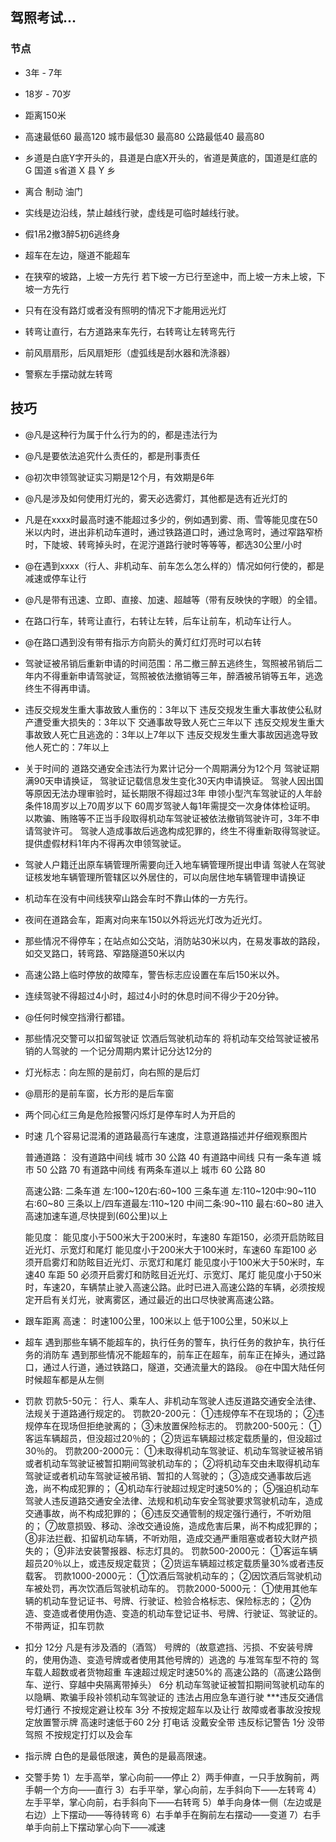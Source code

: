 ## 驾照考试...

### 节点
* 3年 - 7年
* 18岁 - 70岁
* 距离150米
* 高速最低60 最高120
  城市最低30 最高80
  公路最低40 最高80
* 乡道是白底Y字开头的，县道是白底X开头的，省道是黄底的，国道是红底的
  G 国道 s省道 X 县 Y 乡
* 离合 制动 油门
* 实线是边沿线，禁止越线行驶，虚线是可临时越线行驶。

* 假1吊2撤3醉5初6逃终身
* 超车在左边，隧道不能超车
* 在狭窄的坡路，上坡一方先行
  若下坡一方已行至途中，而上坡一方未上坡，下坡一方先行
* 只有在没有路灯或者没有照明的情况下才能用远光灯
* 转弯让直行，右方道路来车先行，右转弯让左转弯先行
* 前风扇扇形，后风扇矩形（虚弧线是刮水器和洗涤器）
* 警察左手摆动就左转弯

## 技巧
* @凡是这种行为属于什么行为的的，都是违法行为
* @凡是要依法追究什么责任的，都是刑事责任
* @初次申领驾驶证实习期是12个月，有效期是6年
* @凡是涉及如何使用灯光的，雾天必选雾灯，其他都是选有近光灯的
* 凡是在xxxx时最高时速不能超过多少的，例如遇到雾、雨、雪等能见度在50米以内时，进出非机动车道时，通过铁路道口时，通过急弯时，通过窄路窄桥时，下陡坡、转弯掉头时，在泥泞道路行驶时等等等，都选30公里/小时
* @在遇到xxxx（行人、非机动车、前车怎么怎么样的）情况如何行使的，都是减速或停车让行
* @凡是带有迅速、立即、直接、加速、超越等（带有反映快的字眼）的全错。
* 在路口行车，转弯让直行，右转让左转，后车让前车，机动车让行人。
* @在路口遇到没有带有指示方向箭头的黄灯红灯亮时可以右转
* 驾驶证被吊销后重新申请的时间范围：吊二撤三醉五逃终生，驾照被吊销后二年内不得重新申请驾驶证，驾照被依法撤销等三年，醉酒被吊销等五年，逃逸终生不得再申请。
* 违反交规发生重大事故致人重伤的：3年以下
  违反交规发生重大事故使公私财产遭受重大损失的：3年以下
  交通事故导致人死亡三年以下
  违反交规发生重大事故致人死亡且逃逸的：3年以上7年以下
  违反交规发生重大事故因逃逸导致他人死亡的：7年以上
* 关于时间的
道路交通安全违法行为累计记分一个周期满分为12个月
驾驶证期满90天申请换证，
驾驶证记载信息发生变化30天内申请换证。
驾驶人因出国等原因无法办理审验时，延长期限不得超过3年
申领小型汽车驾驶证的人年龄条件18周岁以上70周岁以下
60周岁驾驶人每1年需提交一次身体体检证明。
以欺骗、贿赂等不正当手段取得机动车驾驶证被依法撤销驾驶许可，3年不申请驾驶许可。
驾驶人造成事故后逃逸构成犯罪的，终生不得重新取得驾驶证。
提供虚假材料1年内不得再次申领驾驶证。
* 驾驶人户籍迁出原车辆管理所需要向迁入地车辆管理所提出申请
驾驶人在驾驶证核发地车辆管理所管辖区以外居住的，可以向居住地车辆管理申请换证
* 机动车在没有中间线狭窄山路会车时不靠山体的一方先行。
* 夜间在道路会车，距离对向来车150以外将远光灯改为近光灯。
* 那些情况不得停车；在站点如公交站，消防站30米以内，在易发事故的路段，如交叉路口，转弯路、窄路隧道50米以内
* 高速公路上临时停放的故障车，警告标志应设置在车后150米以外。
* 连续驾驶不得超过4小时，超过4小时的休息时间不得少于20分钟。
* @任何时候空挡滑行都错。
* 那些情况交警可以扣留驾驶证
饮酒后驾驶机动车的
将机动车交给驾驶证被吊销的人驾驶的
一个记分周期内累计记分达12分的
* 灯光标志：向左照的是前灯，向右照的是后灯
* @扇形的是前车窗，长方形的是后车窗
* 两个同心红三角是危险报警闪烁灯是停车时人为开启的

* 时速
  几个容易记混淆的道路最高行车速度，注意道路描述并仔细观察图片

  普通道路：
  没有道路中间线 城市 30 公路 40
  有道路中间线 只有一条车道 城市 50 公路 70
  有道路中间线 有两条车道以上 城市 60 公路 80

  高速公路:
  二条车道 左:100~120右:60~100
  三条车道 左:110~120中:90~110 右:60~80
  三条以上/四车道最左:110~120 中间二条:90~110 最右:60~80
  进入高速加速车道,尽快提到(60公里)以上

  能见度：
  能见度小于500米大于200米时，车速80 车距150，必须开启防眩目近光灯、示宽灯和尾灯
  能见度小于200米大于100米时，车速60 车距100 必须开启雾灯和防眩目近光灯、示宽灯和尾灯
  能见度小于100米大于50米时，车速40 车距 50 必须开启雾灯和防眩目近光灯、示宽灯、尾灯
  能见度小于50米时，车速20，车辆禁止驶入高速公路。此时已进入高速公路的车辆，必须按规定开启有关灯光，驶离雾区，通过最近的出口尽快驶离高速公路。

* 跟车距离
  高速：
  时速100公里，100米以上
  低于100公里，50米以上

* 超车
  遇到那些车辆不能超车的，执行任务的警车，执行任务的救护车，执行任务的消防车
  遇到那些情况不能超车的，前车正在超车，前车正在掉头，通过路口，通过人行道，通过铁路口，隧道，交通流量大的路段。
  @在中国大陆任何时候超车都是从左侧

* 罚款
  罚款5-50元：
  行人、乘车人、非机动车驾驶人违反道路交通安全法律、法规关于道路通行规定的。
  罚款20-200元：
  ①违规停车不在现场的；
  ②违规停车在现场但拒绝驶离的；
  ③未放置保险标志的。
  罚款200-500元：
  ①客运车辆超员，但没超过20％的；
  ②货运车辆超过核定载质量的，但没超过30％的。
  罚款200-2000元：
  ①未取得机动车驾驶证、机动车驾驶证被吊销或者机动车驾驶证被暂扣期间驾驶机动车的；
  ②将机动车交由未取得机动车驾驶证或者机动车驾驶证被吊销、暂扣的人驾驶的；
  ③造成交通事故后逃逸，尚不构成犯罪的；
  ④机动车行驶超过规定时速50%的；
  ⑤强迫机动车驾驶人违反道路交通安全法律、法规和机动车安全驾驶要求驾驶机动车，造成交通事故，尚不构成犯罪的；
  ⑥违反交通管制的规定强行通行，不听劝阻的；
  ⑦故意损毁、移动、涂改交通设施，造成危害后果，尚不构成犯罪的；
  ⑧非法拦截、扣留机动车辆，不听劝阻，造成交通严重阻塞或者较大财产损失的；
  ⑨非法安装警报器、标志灯具的。
  罚款500-2000元：
  ①客运车辆超员20％以上，或违反规定载货；
  ②货运车辆超过核定载质量30%或者违反载客。
  罚款1000-2000元：
  ①饮酒后驾驶机动车的；
  ②因饮酒后驾驶机动车被处罚，再次饮酒后驾驶机动车的。
  罚款2000-5000元：
  ①使用其他车辆的机动车登记证书、号牌、行驶证、检验合格标志、保险标志的；
  ②伪造、变造或者使用伪造、变造的机动车登记证书、号牌、行驶证、驾驶证的。
不带两证，扣车罚款

* 扣分
  12分
  凡是有涉及酒的（酒驾）
  号牌的（故意遮挡、污损、不安装号牌的，使用伪造、变造号牌或者使用其他号牌的）逃逸的
  与准驾车型不符的
  驾车载人超数或者货物超重
  车速超过规定时速50%的
  高速公路的（高速公路倒车、逆行、穿越中央隔离带掉头）
  6分
  机动车驾驶证被暂扣期间驾驶机动车的
  以隐瞒、欺骗手段补领机动车驾驶证的
  违法占用应急车道行驶
  ***违反交通信号灯通行
  不按规定避让校车
  3分
  不按规定超车以及让行
  故障或者事故没按规定放置警示牌
  高速时速低于60
  2分
  打电话
  没戴安全带
  违反标记警告
  1分
  没带驾照
  不按规定打灯以及会车
* 指示牌
白色的是最低限速，黄色的是最高限速。


* 交警手势
1）左手高举，掌心向前——停止
2）两手伸直，一只手放胸前，两手朝一个方向——直行
3）右手平举，掌心向前，左手斜向下——左转弯
4）左手平举，掌心向前，右手斜向下——右转弯
5）单手向身体一侧（左边或是右边）上下摆动——等待转弯
6）右手单手在胸前左右摆动——变道
7）右手单手向前上下摆动掌心向下——减速